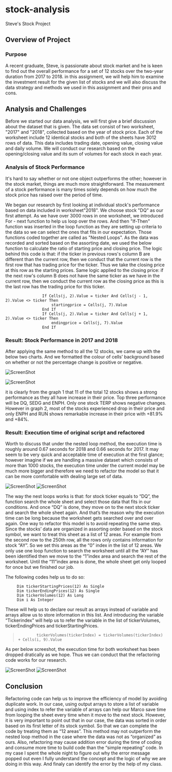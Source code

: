 # stock-analysis
Steve's Stock Project
## Overview of Project

### Purpose
A recent graduate, Steve, is passionate about stock market and he is keen to find out the overall performance for a set of 12 stocks over the two-year duration from 2017 to 2018. in this assignment, we will help him to examine the investment result for the given list of stocks and we will also discuss the data strategy and methods we used in this assignment and their pros and cons.

## Analysis and Challenges
Before we started our data analysis, we will first give a brief discussion about the dataset that is given. The data set consist of two worksheet, "2017" and "2018", collected based on the year of stock price. Each of the worksheet include 12 identical stocks and both of the sheets have 3012 rows of data. This data includes trading date, opening value, closing value and daily volume. We will conduct our research based on the opening/closing value and its sum of volumes for each stock in each year.

### Analysis of Stock Performance
It's hard to say whether or not one object outperforms the other; however in the stock market, things are much more straightforward. The measurement of a stock performance is many times solely depends on how much the stock price has raised over the period of time. 

We began our research by first looking at individual stock's performance based on data included in worksheet"2018". We choose stock "DQ" as our first attempt. As we have over 3000 rows in one worksheet, we introduced For - next function to help us loop over the rows. And then "If-Then" function was inserted in the loop function as they are setting up criteria to the data so we can select the ones that fits in our expectation. Those functions coded together are called as "Nested Loops". As the data was recorded and sorted based on the assorting date, we used the below function to calculate the ratio of starting price and closing price. The logic behind this code is that: if the ticker in previous rows's column B are different than the current row, then we conduct that the current row is the first row that has trading price for the ticker. Thus we take the closing price at this row as the starting prices. Same logic applied to the closing price: if the next row's column B does not have the same ticker as we have in the current row, then we conduct the current row as the closing price as this is the last row has the trading price for this ticker.
````
                If Cells(j, 2).Value = ticker And Cells(j - 1, 2).Value <> ticker Then                   
                    startingprice = Cells(j, 7).Value
                End If              
                If Cells(j, 2).Value = ticker And Cells(j + 1, 2).Value <> ticker Then                  
                    endingprice = Cells(j, 7).Value               
                End If
``````
### Result: Stock Performance in 2017 and 2018
After applying the same method to all the 12 stocks, we came up with the below two charts. And we formatted the colour of cells’ background based on whether or not the percentage change is positive or negative. 

![ScreenShot](2017.png)

![ScreenShot](2018.png)

it is clearly from the graph 1 that 11 of the total 12 stocks shows a strong performance as they all have increase in their price. Top three performance will be DQ, SEDG and ENPH. Only one stock TERP shows negative changes. However in graph 2, most of the stocks experienced drop in their price and only ENPH and RUN shows remarkable increase in their price with +81.9% and +84%. 

### Result: Execution time of original script and refactored
Worth to discuss that under the nested loop method, the execution time is roughly around 0.67 seconds for 2018 and 0.66 seconds for 2017. It may seem to be very quick and acceptable time of execution at the first glance; however imagine if we are handling a massive dataset which consists of more than 1000 stocks, the execution time under the current model may be much more bigger and therefore we need to refactor the model so that it can be more comfortable with dealing large set of data. 

![ScreenShot](VBA_Challenge_2017_original.png)
![ScreenShot](VBA_Challenge_2018_original.png)

The way the nest loops works is that: for stock ticker equals to “DQ”, the function search the whole sheet and select those data that fits in our conditions. And once “DQ” is done, they move on to the next stock ticker and search the whole sheet again. And that’s the reason why the execution time can be long because the worksheet gets searched over and over again. One way to refactor this model is to avoid repeating the same step. Since the stocks’ data are organized in assorting order based on the stock symbol, we want to treat this sheet as a list of 12 areas. For example from the second row to the 250th row, all the rows only contains information for stock “AY”. So we set this areas as the “0” index in the list of 12 areas. We only use one loop function to search the worksheet until all the “AY” has been identified then we move to the “1”index area and search the rest of the worksheet. Until the “11”index area is done, the whole sheet get only looped for once but we finished our job. 

The following codes help us to do so: 
````
     Dim tickerStartingPrices(12) As Single
     Dim tickerEndingPrices(12) As Single
     Dim tickerVolumes(12) As Long
     Dim i As Integer
````

These will help us to declare our result as arrays instead of variable and arrays allow us to store information in this list. And introducing the variable “Tickerindex” will help us to refer the variable in the list of tickerVolumes, tickerEndingPrices and tickerStartingPrices.

 >             tickerVolumes(tickerIndex) = tickerVolumes(tickerIndex) + Cells(i, 9).Value

As per below screeshot, the execution time for both worksheet has been dropped dratically as we hope. Thus we can conduct that the refactoring code works for our research.

![ScreenShot](VBA_Challenge_2017.png)
![ScreenShot](VBA_Challenge_2018.png)


## Conclusion 
Refactoring code can help us to improve the efficiency of model by avoiding duplicate work. In our case, using output arrays to store a list of variable and using index to refer the variable of arrays can help our Marco save time from looping the sheet every time when it move to the next stock. However, it is very important to point out that in our case, the data was sorted in order based on its first letter of its stock symbol. So that we can complete the code by treating them as “12 areas”. This method may not outperform the nested loop method in the case where the data was not as “organized” as ours. Also, refactoring may cause addition error during the time of coding and consume more time to build code than the “simple repeating” code. In my case I spent the whole night to figure out why the error message popped out even I fully understand the concept and the logic of why we are doing in this way. And finaly can identify the error by the help of my class.
